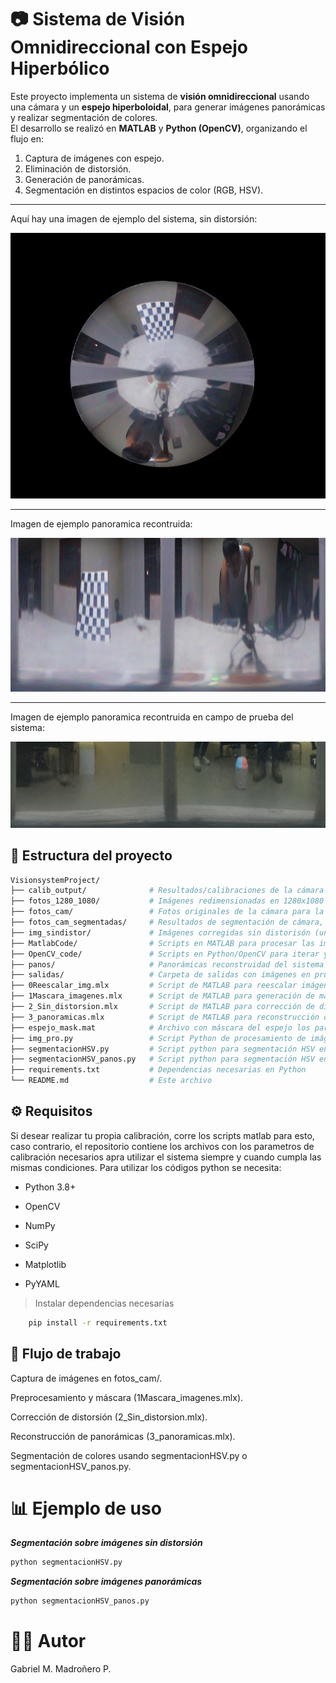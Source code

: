 # 📷 Sistema de Visión Omnidireccional con Espejo Hiperbólico  

Este proyecto implementa un sistema de **visión omnidireccional** usando una cámara y un **espejo hiperboloidal**, para generar imágenes panorámicas y realizar segmentación de colores.  
El desarrollo se realizó en **MATLAB** y **Python (OpenCV)**, organizando el flujo en:  
1. Captura de imágenes con espejo.  
2. Eliminación de distorsión.  
3. Generación de panorámicas.  
4. Segmentación en distintos espacios de color (RGB, HSV).  
---
Aquí hay una imagen de ejemplo del sistema, sin distorsión:

![Ejemplo sin distorsión](img_sindistor/cal10_seg_und.png)

---
Imagen de ejemplo panoramica recontruida:

![Ejemplo panoramica reconstruida](panos/cal10_seg_und_pano.png)

---
Imagen de ejemplo panoramica recontruida en campo de prueba del sistema:

![Ejemplo panoramica reconstruida](salidas/img_20250724_145941_pano.png)

## 📂 Estructura del proyecto  

```bash
VisionsystemProject/
├── calib_output/              # Resultados/calibraciones de la cámara-- los parametros intrisecos extrinsecos y de calibración
├── fotos_1280_1080/           # Imágenes redimensionadas en 1280x1080 
├── fotos_cam/                 # Fotos originales de la cámara para la calibración
├── fotos_cam_segmentadas/     # Resultados de segmentación de cámara, aplicación de la mascara
├── img_sindistor/             # Imágenes corregidas sin distorisón (undistort)
├── MatlabCode/                # Scripts en MATLAB para procesar las imagenes en Matlab
├── OpenCV_code/               # Scripts en Python/OpenCV para iterar y mejorar el procesamiento, mejorar
├── panos/                     # Panorámicas reconstruidad del sistema
├── salidas/                   # Carpeta de salidas con imágenes en prueba del sistema
├── 0Reescalar_img.mlx         # Script de MATLAB para reescalar imágenes al tamaño deseado de 1280x1080 o el que se desee
├── 1Mascara_imagenes.mlx      # Script de MATLAB para generación de máscaras para espejo
├── 2_Sin_distorsion.mlx       # Script de MATLAB para corrección de distorsión
├── 3_panoramicas.mlx          # Script de MATLAB para reconstrucción de panorámicas
├── espejo_mask.mat            # Archivo con máscara del espejo los parametros para aplicarla en otras imágenes
├── img_pro.py                 # Script Python de procesamiento de imágenes que se capturan por el sistema, quita distorsion y genera panoramicas del sistema
├── segmentacionHSV.py         # Script python para segmentación HSV en imágenes sin distrosión undistort
├── segmentacionHSV_panos.py   # Script python para segmentación HSV en imágenes panorámicas
├── requirements.txt           # Dependencias necesarias en Python
└── README.md                  # Este archivo 
```
## ⚙️ Requisitos

Si desear realizar tu propia calibración, corre los scripts matlab para esto, caso contrario, el repositorio contiene los archivos con los parametros de calibración necesarios apra utilizar el sistema siempre y cuando cumpla las mismas condiciones. 
Para utilizar los códigos python se necesita:

- Python 3.8+

- OpenCV

- NumPy

- SciPy

- Matplotlib

- PyYAML

> Instalar dependencias necesarias

```bash
    pip install -r requirements.txt
```

## 🚀 Flujo de trabajo

Captura de imágenes en fotos_cam/.

Preprocesamiento y máscara (1Mascara_imagenes.mlx).

Corrección de distorsión (2_Sin_distorsion.mlx).

Reconstrucción de panorámicas (3_panoramicas.mlx).

Segmentación de colores usando segmentacionHSV.py o segmentacionHSV_panos.py.

# 📊 Ejemplo de uso
***Segmentación sobre imágenes sin distorsión***
```bash
python segmentacionHSV.py
```

***Segmentación sobre imágenes panorámicas***
```bash
python segmentacionHSV_panos.py
```
# 🧑‍💻 Autor

Gabriel M. Madroñero P.